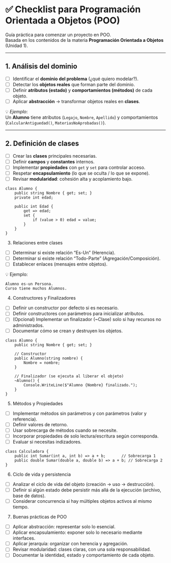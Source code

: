 # ✅ Checklist para Programación Orientada a Objetos (POO)

Guía práctica para comenzar un proyecto en POO.  
Basada en los contenidos de la materia **Programación Orientada a Objetos** (Unidad 1).

---

## 1. Análisis del dominio
- [ ] Identificar el **dominio del problema** (¿qué quiero modelar?).
- [ ] Detectar los **objetos reales** que forman parte del dominio.
- [ ] Definir **atributos (estado)** y **comportamientos (métodos)** de cada objeto.
- [ ] Aplicar **abstracción** → transformar objetos reales en **clases**.

💡 *Ejemplo*:  
Un **Alumno** tiene atributos (`Legajo`, `Nombre`, `Apellido`) y comportamientos (`CalcularAntiguedad()`, `MateriasNoAprobadas()`).

---

## 2. Definición de clases
- [ ] Crear las **clases** principales necesarias.
- [ ] Definir **campos** y **constantes** internos.
- [ ] Implementar **propiedades** con `get` y `set` para controlar acceso.
- [ ] Respetar **encapsulamiento** (lo que se oculta / lo que se expone).
- [ ] Revisar **modularidad**: cohesión alta y acoplamiento bajo.

```
class Alumno {
    public string Nombre { get; set; }
    private int edad;

    public int Edad {
        get => edad;
        set {
            if (value > 0) edad = value;
        }
    }
}
```

3. Relaciones entre clases
- [ ] Determinar si existe relación “Es-Un” (Herencia).
- [ ] Determinar si existe relación “Todo-Parte” (Agregación/Composición).
- [ ] Establecer enlaces (mensajes entre objetos).

💡 Ejemplo:
```
Alumno es-un Persona.
Curso tiene muchos Alumnos.
```

4. Constructores y Finalizadores
- [ ] Definir un constructor por defecto si es necesario.
- [ ] Definir constructores con parámetros para inicializar atributos.
- [ ] (Opcional) Implementar un finalizador (~Clase) solo si hay recursos no administrados.
- [ ] Documentar cómo se crean y destruyen los objetos.
```
class Alumno {
    public string Nombre { get; set; }

    // Constructor
    public Alumno(string nombre) {
        Nombre = nombre;
    }

    // Finalizador (se ejecuta al liberar el objeto)
    ~Alumno() {
        Console.WriteLine($"Alumno {Nombre} finalizado.");
    }
}
```

5. Métodos y Propiedades
- [ ] Implementar métodos sin parámetros y con parámetros (valor y referencia).
- [ ] Definir valores de retorno.
- [ ] Usar sobrecarga de métodos cuando se necesite.
- [ ] Incorporar propiedades de solo lectura/escritura según corresponda.
- [ ] Evaluar si necesitas indizadores.

```
class Calculadora {
    public int Sumar(int a, int b) => a + b;       // Sobrecarga 1
    public double Sumar(double a, double b) => a + b; // Sobrecarga 2
}
```

6. Ciclo de vida y persistencia
- [ ] Analizar el ciclo de vida del objeto (creación → uso → destrucción).
- [ ] Definir si algún estado debe persistir más allá de la ejecución (archivo, base de datos).
- [ ] Considerar concurrencia si hay múltiples objetos activos al mismo tiempo.

7. Buenas prácticas de POO
- [ ] Aplicar abstracción: representar solo lo esencial.
- [ ] Aplicar encapsulamiento: exponer solo lo necesario mediante interfaces.
- [ ] Aplicar jerarquía: organizar con herencia y agregación.
- [ ] Revisar modularidad: clases claras, con una sola responsabilidad.
- [ ] Documentar la identidad, estado y comportamiento de cada objeto.
